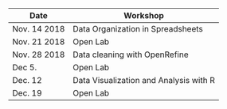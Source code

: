 | Date | Workshop |
|------|----------|
| Nov. 14 2018 | Data Organization in Spreadsheets |
| Nov. 21 2018 | Open Lab |
| Nov. 28 2018 | Data cleaning with OpenRefine |
| Dec 5. | Open Lab |  
| Dec. 12 | Data Visualization and Analysis with R |
| Dec. 19 | Open Lab |
